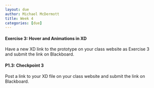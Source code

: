 ```yaml
---
layout: due
author: Michael McDermott
title: Week 4
categories: [due]
---
```

#### Exercise 3: Hover and Animations in XD
Have a new XD link to the prototype on your class website as Exercise 3 and submit the link on Blackboard.

#### P1.3: Checkpoint 3
Post a link to your XD file on your class website and submit the link on Blackboard.
